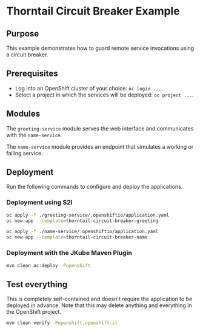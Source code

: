 # Thorntail Circuit Breaker Example

## Purpose

This example demonstrates how to guard remote service invocations using a circuit breaker.

## Prerequisites

* Log into an OpenShift cluster of your choice: `oc login ...`.
* Select a project in which the services will be deployed: `oc project ...`.

## Modules

The `greeting-service` module serves the web interface and communicates with the `name-service`.

The `name-service` module provides an endpoint that simulates a working or failing service.

## Deployment

Run the following commands to configure and deploy the applications.

### Deployment using S2I

```bash
oc apply -f ./greeting-service/.openshiftio/application.yaml
oc new-app --template=thorntail-circuit-breaker-greeting

oc apply -f ./name-service/.openshiftio/application.yaml
oc new-app --template=thorntail-circuit-breaker-name
```

### Deployment with the JKube Maven Plugin

```bash
mvn clean oc:deploy -Popenshift
```

## Test everything

This is completely self-contained and doesn't require the application to be deployed in advance.
Note that this may delete anything and everything in the OpenShift project.

```bash
mvn clean verify -Popenshift,openshift-it
```
